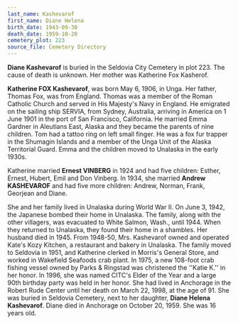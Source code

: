 ```yaml
---
last_name: Kashevarof
first_name: Diane Helena
birth_date: 1943-09-30
death_date: 1959-10-20
cemetery_plot: 223
source_file: Cemetery Directory
---
```

**Diane   Kashevarof** is buried in the Seldovia City Cemetery in plot 223.  The cause of death is unknown. Her mother was Katherine Fox Kasherof.


**Katherine FOX Kashevarof**, was born May 6, 1906, in Unga. Her father,
Thomas Fox, was from England. Thomas was a member of the Roman Catholic
Church and served in His Majesty's Navy in England. He emigrated on the
sailing ship SERVIA, from Sydney, Australia, arriving in America on 1
June 1901 in the port of San Francisco, California. He married Emma
Gardner in Aleutians East, Alaska and they became the parents of nine
children. Tom had a tattoo ring on left small finger. He was a fox fur
trapper in the Shumagin Islands and a member of the Unga Unit of the
Alaska Territorial Guard. Emma and the children moved to Unalaska in the
early 1930s.

Katherine married **Ernest VINBERG** in 1924 and had five children:
Esther, Ernest, Hubert, Emil and Don Vinberg. In 1934, she married
**Andrew KASHEVAROF** and had five more children: Andrew, Norman, Frank,
Georjean and Diane.

She and her family lived in Unalaska during World War II. On June 3,
1942, the Japanese bombed their home in Unalaska. The family, along with
the other villagers, was evacuated to White Salmon, Wash., until 1944.
When they returned to Unalaska, they found their home in a shambles. Her
husband died in 1945. From 1948-50, Mrs. Kashevarof owned and operated
Kate's Kozy Kitchen, a restaurant and bakery in Unalaska. The family
moved to Seldovia in 1951, and Katherine clerked in Morris's General
Store, and worked in Wakefield Seafoods crab plant. In 1975, a new
108-foot crab fishing vessel owned by Parks & Ringstad was christened
the ''Katie K.'' in her honor. In 1996, she was named CITC's Elder of
the Year and a large 90th birthday party was held in her honor. She had
lived in Anchorage in the Robert Rude Center until her death on March
22, 1998, at the age of 91. She was buried in Seldovia Cemetery, next to
her daughter, **Diane Helena Kashevarof**. Diane died in Anchorage on
October 20, 1959. She was 16 years old.

